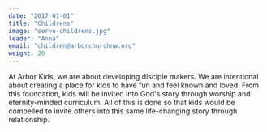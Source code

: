 ```yaml
---
date: "2017-01-01"
title: "Childrens"
image: "serve-childrens.jpg"
leader: "Anna"
email: "children@arborchurchnw.org"
weight: 20
---
```


At Arbor Kids, we are about developing disciple makers.  We are intentional about creating a place for kids to have fun and feel known and loved.  From this foundation, kids will be invited into God's story through worship and eternity-minded curriculum.  All of this is done so that kids would be compelled to invite others into this same life-changing story through relationship.

